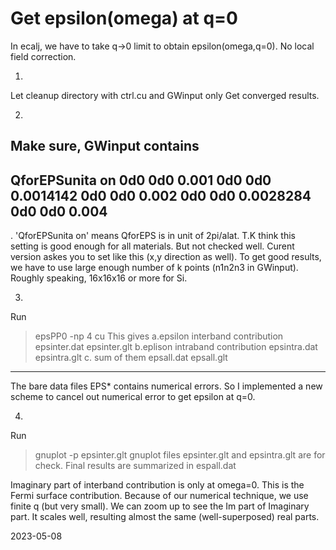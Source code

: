 # Get epsilon(omega) at q=0

In ecalj, we have to take q->0 limit to obtain epsilon(omega,q=0).
No local field correction.

1.
Let cleanup directory with ctrl.cu and GWinput only
Get converged results.

2.
Make sure, GWinput contains
-------------------
QforEPSunita on 
<QforEPS>
 0d0 0d0 0.001
 0d0 0d0 0.0014142
 0d0 0d0 0.002
 0d0 0d0 0.0028284
 0d0 0d0 0.004
</QforEPS>
-------------------
. 'QforEPSunita on' means QforEPS is in unit of 2pi/alat.
T.K think this setting is good enough for all materials.
But not checked well.
Curent version askes you to set like this (x,y direction as well).
To get good results, we have to use large enough number of k points (n1n2n3 in GWinput).
Roughly speaking, 16x16x16 or more for Si.

3.
Run
>epsPP0 -np 4 cu
This gives
a.epsilon interband contribution
  epsinter.dat  epsinter.glt
b.eplison intraband contribution
  epsintra.dat  epsintra.glt
c. sum of them
  epsall.dat  epsall.glt  
------------
The bare data files EPS* contains numerical errors.
So I implemented a new scheme to cancel out numerical error to get epsilon at q=0.

4.
Run
>gnuplot -p epsinter.glt
gnuplot files epsinter.glt and epsintra.glt are for check.
Final results are summarized in espall.dat

Imaginary part of interband contribution is only at omega=0.
This is the Fermi surface contribution.
Because of our numerical technique, we use finite q (but very small).
We can zoom up to see the Im part of Imaginary part.
It scales well, resulting almost the same (well-superposed) real parts. 

2023-05-08
